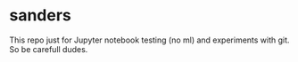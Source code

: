 # sanders
This repo just for Jupyter notebook testing (no ml) and experiments with git.
So be carefull dudes.
